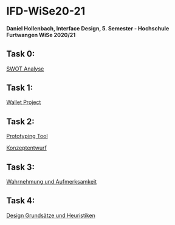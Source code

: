 # IFD-WiSe20-21
<h4>Daniel Hollenbach, Interface Design, 5. Semester - Hochschule Furtwangen WiSe 2020/21</h4>

<h2>Task 0:</h2> 
<a href="https://github.com/Danielh96/IFD-WiSe20-21/blob/main/Aufgabe%200/SWOT%20Daniel%20Hollenbach.pdf">SWOT Analyse</a>

<h2>Task 1:</h2> 
<a href="https://github.com/Danielh96/IFD-WiSe20-21/raw/main/Aufgabe%201/Wallet%20Project.pdf">Wallet Project</a>

<h2>Task 2:</h2> 
<a href="https://github.com/Danielh96/IFD-WiSe20-21/blob/main/2.%20Aufgabe/2-1.md">Prototyping Tool</a>

<a href="https://github.com/Danielh96/IFD-WiSe20-21/raw/main/2.2/Konzeptentwurf.pdf">Konzeptentwurf</a>

<h2>Task 3:</h2>
<a href="https://www.figma.com/proto/NlD4Znjb7mbpTYA64sPL9a/HFU-Intranet?node-id=0%3A1">Wahrnehmung und Aufmerksamkeit</a>

<h2>Task 4:</h2>
<a href="https://www.figma.com/proto/NlD4Znjb7mbpTYA64sPL9a/HFU-Intranet?node-id=0%3A1">Design Grundsätze und Heuristiken</a>

